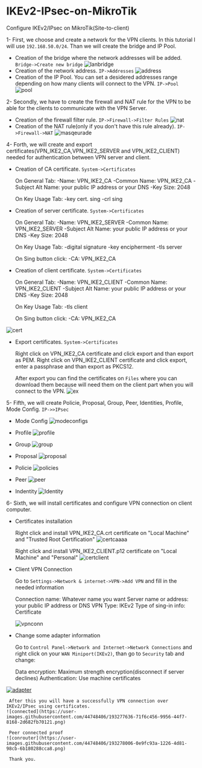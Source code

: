# IKEv2-IPsec-on-MikroTik
Configure IKEv2/IPsec on MikroTik(Site-to-client)

1- First, we choose and create a network for the VPN clients. In this tutorial I will use `192.168.50.0/24`. Than we will create the bridge and IP Pool.
 - Creation of the bridge where the network addresses will be added. `Bridge->Create new bridge`
![lanbridge](https://user-images.githubusercontent.com/44748406/193254479-f1898c81-8f45-4d17-9e12-902a34fed6ff.png)
 - Creation of the network address. `IP->Addresses`
![address](https://user-images.githubusercontent.com/44748406/193254730-3a1779bc-62c4-4bf6-9309-b6e6e05a2d86.png)
 - Creation of the IP Pool. You can set a desidered addresses range depending on how many clients will connect to the VPN. `IP->Pool`
![pool](https://user-images.githubusercontent.com/44748406/193254910-0f2760db-7dfb-4fb4-942c-b99b5aa4fce7.png)

2- Secondly, we have to create the firewall and NAT rule for the VPN to be able for the clients to communicate with the VPN Server.

- Creation of the firewall filter rule. `IP->Firewall->Filter Rules`
![nat](https://user-images.githubusercontent.com/44748406/193255259-ccc0eac7-3642-43e4-91b3-8e10cc913a5b.png)
- Creation of the NAT rule(only if you don't have this rule already). `IP->Firewall->NAT`
![masqeurade](https://user-images.githubusercontent.com/44748406/193255383-4fbf71a8-15c1-46d7-b58b-007e75ef67b9.png)
  
 4- Forth, we will create and export certificates(VPN_IKE2_CA,VPN_IKE2_SERVER and VPN_IKE2_CLIENT) needed for authentication between VPN server and client.

- Creation of CA certificate. `System->Certificates`

  On General Tab:
   -Name: VPN_IKE2_CA
   -Common Name: VPN_IKE2_CA
   -Subject Alt Name: your public IP address or your DNS
   -Key Size: 2048
  
  On Key Usage Tab:
   -key cert. sing
   -crl sing
  
- Creation of server certificate. `System->Certificates`
  
  On General Tab:
   -Name: VPN_IKE2_SERVER
   -Common Name: VPN_IKE2_SERVER
   -Subject Alt Name: your public IP address or your DNS
   -Key Size: 2048
  
  On Key Usage Tab:
   -digital signature
   -key encipherment
   -tls server
  
  On Sing button click:
   -CA: VPN_IKE2_CA

- Creation of client certificate. `System->Certificates`
  
  On General Tab:
   -Name: VPN_IKE2_CLIENT
   -Common Name: VPN_IKE2_CLIENT
   -Subject Alt Name: your public IP address or your DNS
   -Key Size: 2048
  
  On Key Usage Tab:
   -tls client
  
  On Sing button click:
   -CA: VPN_IKE2_CA
  
![cert](https://user-images.githubusercontent.com/44748406/193256721-7018fcf6-f236-4ff9-bcdf-33d6a49c6967.png)

- Export certificates. `System->Certificates`

  Right click on VPN_IKE2_CA certificate and click export and than export as PEM.
  Right click on VPN_IKE2_CLIENT certificate and click export, enter a passphrase and than export as PKCS12.
  
  After export you can find the certificates on `Files` where you can download them because will need them on the client part when you will connect to the VPN.
  ![ex](https://user-images.githubusercontent.com/44748406/193257541-b06fc928-af1c-4af9-8d03-8107037356bd.png)

5- Fifth, we will create Policie, Proposal, Group, Peer, Identities, Profile, Mode Config. `IP->>IPsec`
     
 - Mode Config 
 ![modeconfigs](https://user-images.githubusercontent.com/44748406/193271245-e901a172-ebd4-4710-b7f6-0feb4056ddbd.png)
 
 - Profile
 ![profile](https://user-images.githubusercontent.com/44748406/193271557-408810fa-e298-4486-b6f5-db14cfd4fd33.png)
 
 - Group
 ![group](https://user-images.githubusercontent.com/44748406/193272029-019cbee3-2f78-4b98-a1e9-ccf3e61c92c0.png)
 
 - Proposal
 ![proposal](https://user-images.githubusercontent.com/44748406/193272276-70d6e0db-dbb0-47d5-8477-b242e827e99e.png)
 
 - Policie
 ![policies](https://user-images.githubusercontent.com/44748406/193272641-327cebcb-d98e-43bd-91b2-2e18533019df.png)
 
 - Peer
 ![peer](https://user-images.githubusercontent.com/44748406/193272865-b69101e6-927c-467f-bed9-f0bf5251dad1.png)
 
 - Indentity
 ![Identity](https://user-images.githubusercontent.com/44748406/193273092-93b4a7da-e2d7-4c5e-ac2a-4f643f1097e2.png)
 
 6- Sixth, we will install certificates and configure VPN connection on client computer.
 
  - Certificates installation
  
    Right click and install VPN_IKE2_CA.crt certificate on "Local Machine" and "Trusted Root Certification"
   ![certcaaaa](https://user-images.githubusercontent.com/44748406/193274779-fbddeb9a-4c3e-4762-8f57-df744d2b7a39.png)
    
    Right click and install VPN_IKE2_CLIENT.p12 certificate on "Local Machine" and "Personal"
    ![certclient](https://user-images.githubusercontent.com/44748406/193274723-887e644c-8412-414c-ba2d-c12d3eda30e9.png)
    
   - Client VPN Connection
   
     Go to `Settings->Network & internet->VPN->Add VPN` and fill in the needed information
     
     Connection name: Whatever name you want
     Server name or address: your public IP address or DNS
     VPN Type: IKEv2
     Type of sing-in info: Certificate
     
     ![vpnconn](https://user-images.githubusercontent.com/44748406/193276226-f0b7e726-c024-492a-9172-ee924e352e3a.png)
     
   - Change some adapter information
   
     Go to `Control Panel->Network and Internet->Network Connections` and right click on your  `WAN Miniport(IKEv2)`, than go to `Security` tab and change:
     
     Data encryption: Maximum strength encryption(disconnect if server declines)
     Authentication: Use machine certificates
     
   [ ![adapter](https://user-images.githubusercontent.com/44748406/193277220-06488326-35f9-41f7-8efb-48187f949caf.png)](https://github.com/GabrielL92I/IKEv2-IPsec-on-MikroTik/issues/1#issuecomment-1263558262)
    
     After this you will have a successfully VPN connection over IKEv2/IPsec using certificates.
    ![connected](https://user-images.githubusercontent.com/44748406/193277636-71f6c456-9956-44f7-8168-2d682fb70121.png)
     
     Peer connected proof
    ![conrouter](https://user-images.githubusercontent.com/44748406/193278006-0e9fc93a-1226-4d81-98cb-6b180288cca8.png)
     
     Thank you.
